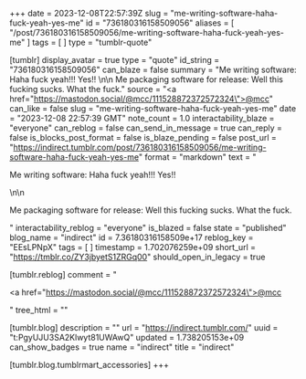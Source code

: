 +++
date = 2023-12-08T22:57:39Z
slug = "me-writing-software-haha-fuck-yeah-yes-me"
id = "736180316158509056"
aliases = [ "/post/736180316158509056/me-writing-software-haha-fuck-yeah-yes-me" ]
tags = [ ]
type = "tumblr-quote"

[tumblr]
display_avatar = true
type = "quote"
id_string = "736180316158509056"
can_blaze = false
summary = "Me writing software: Haha fuck yeah!!! Yes!! \n\n Me packaging software for release: Well this fucking sucks. What the fuck."
source = "<a href=\"https://mastodon.social/@mcc/111528872372572324\">@mcc</a>"
can_like = false
slug = "me-writing-software-haha-fuck-yeah-yes-me"
date = "2023-12-08 22:57:39 GMT"
note_count = 1.0
interactability_blaze = "everyone"
can_reblog = false
can_send_in_message = true
can_reply = false
is_blocks_post_format = false
is_blaze_pending = false
post_url = "https://indirect.tumblr.com/post/736180316158509056/me-writing-software-haha-fuck-yeah-yes-me"
format = "markdown"
text = "<p>Me writing software: Haha fuck yeah!!! Yes!! </p>\n\n<p>Me packaging software for release: Well this fucking sucks. What the fuck.</p>"
interactability_reblog = "everyone"
is_blazed = false
state = "published"
blog_name = "indirect"
id = 7.36180316158509e+17
reblog_key = "EEsLPNpX"
tags = [ ]
timestamp = 1.702076259e+09
short_url = "https://tmblr.co/ZY3jbyetS1ZRGq00"
should_open_in_legacy = true

[tumblr.reblog]
comment = "<p><a href=\"https://mastodon.social/@mcc/111528872372572324\">@mcc</a></p>"
tree_html = ""

[tumblr.blog]
description = ""
url = "https://indirect.tumblr.com/"
uuid = "t:PgyUJU3SA2Klwyt81UWAwQ"
updated = 1.738205153e+09
can_show_badges = true
name = "indirect"
title = "indirect"

[tumblr.blog.tumblrmart_accessories]
+++
